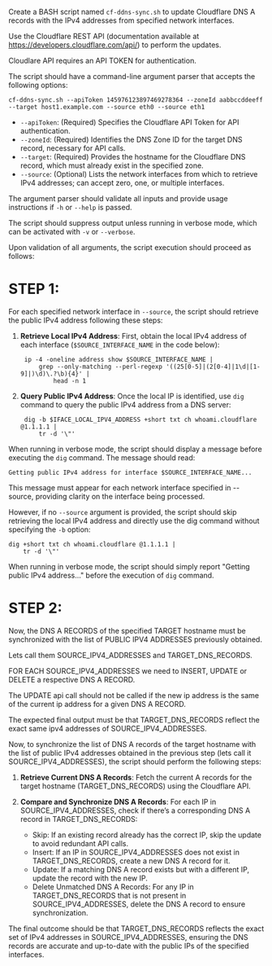 Create a BASH script named `cf-ddns-sync.sh` to update Cloudflare DNS A records with the IPv4 addresses from specified network interfaces.

Use the Cloudflare REST API (documentation available at https://developers.cloudflare.com/api/) to perform the updates. 

Cloudlare API requires an API TOKEN for authentication.



The script should have a command-line argument parser that accepts the following options:

    cf-ddns-sync.sh --apiToken 145976123897469278364 --zoneId aabbccddeeff --target host1.example.com --source eth0 --source eth1

- `--apiToken`: (Required) Specifies the Cloudflare API Token for API authentication.
- `--zoneId`: (Required) Identifies the DNS Zone ID for the target DNS record, necessary for API calls.
- `--target`: (Required) Provides the hostname for the Cloudflare DNS record, which must already exist in the specified zone.
- `--source`: (Optional) Lists the network interfaces from which to retrieve IPv4 addresses; can accept zero, one, or multiple interfaces.

The argument parser should validate all inputs and provide usage instructions if `-h` or `--help` is passed. 

The script should suppress output unless running in verbose mode, which can be activated with `-v` or `--verbose`.

Upon validation of all arguments, the script execution should proceed as follows:



# STEP 1:

For each specified network interface in `--source`, the script should retrieve the public IPv4 address following these steps:

1. **Retrieve Local IPv4 Address**: First, obtain the local IPv4 address of each interface (`$SOURCE_INTERFACE_NAME` in the code below):
   
        ip -4 -oneline address show $SOURCE_INTERFACE_NAME | 
            grep --only-matching --perl-regexp '((25[0-5]|(2[0-4]|1\d|[1-9]|)\d)\.?\b){4}' | 
                head -n 1

2. **Query Public IPv4 Address**: Once the local IP is identified, use `dig` command to query the public IPv4 address from a DNS server:

        dig -b $IFACE_LOCAL_IPV4_ADDRESS +short txt ch whoami.cloudflare @1.1.1.1 | 
            tr -d '\"'

When running in verbose mode, the script should display a message before executing the `dig` command. The message should read:

    Getting public IPv4 address for interface $SOURCE_INTERFACE_NAME...

This message must appear for each network interface specified in --source, providing clarity on the interface being processed.



However, if no `--source` argument is provided, the script should skip retrieving the local IPv4 address and directly use the dig command without specifying the `-b` option:

    dig +short txt ch whoami.cloudflare @1.1.1.1 | 
        tr -d '\"'

When running in verbose mode, the script should simply report "Getting public IPv4 address..." before the execution of `dig` command. 



# STEP 2:

Now, the DNS A RECORDS of the specified TARGET hostname must be synchronized with the list of PUBLIC IPV4 ADDRESSES previously obtained.

Lets call them SOURCE_IPV4_ADDRESSES and TARGET_DNS_RECORDS.

FOR EACH SOURCE_IPV4_ADDRESSES we need to INSERT, UPDATE or DELETE a respective DNS A RECORD. 

The UPDATE api call should not be called if the new ip address is the same of the current ip address for a given DNS A RECORD.

The expected final output must be that TARGET_DNS_RECORDS reflect the exact same ipv4 addresses of SOURCE_IPV4_ADDRESSES.





Now, to synchronize the list of DNS A records of the target hostname with the list of public IPv4 addresses obtained in the previous step (lets call it SOURCE_IPV4_ADDRESSES), the script should perform the following steps:

1. **Retrieve Current DNS A Records**: Fetch the current A records for the target hostname (TARGET_DNS_RECORDS) using the Cloudflare API.

2. **Compare and Synchronize DNS A Records**: For each IP in SOURCE_IPV4_ADDRESSES, check if there’s a corresponding DNS A record in TARGET_DNS_RECORDS:
    - Skip: If an existing record already has the correct IP, skip the update to avoid redundant API calls.
    - Insert: If an IP in SOURCE_IPV4_ADDRESSES does not exist in TARGET_DNS_RECORDS, create a new DNS A record for it.
    - Update: If a matching DNS A record exists but with a different IP, update the record with the new IP.
    - Delete Unmatched DNS A Records: For any IP in TARGET_DNS_RECORDS that is not present in SOURCE_IPV4_ADDRESSES, delete the DNS A record to ensure synchronization.

The final outcome should be that TARGET_DNS_RECORDS reflects the exact set of IPv4 addresses in SOURCE_IPV4_ADDRESSES, ensuring the DNS records are accurate and up-to-date with the public IPs of the specified interfaces.
